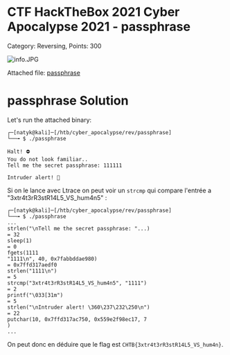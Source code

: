 # CTF HackTheBox 2021 Cyber Apocalypse 2021 - passphrase

Category: Reversing, Points: 300

![info.JPG](images/info.JPG)

Attached file: [passphrase](passphrase)

# passphrase Solution

Let's run the attached binary:

```console
┌─[natyk@kali]─[/htb/cyber_apocalypse/rev/passphrase]
└──╼ $ ./passphrase 

Halt! ⛔
You do not look familiar..
Tell me the secret passphrase: 111111

Intruder alert! 🚨

```

Si on le lance avec Ltrace on peut voir un ```strcmp``` qui compare l'entrée a "3xtr4t3rR3stR14L5_VS_hum4n5" :

```console
┌─[natyk@kali]─[/htb/cyber_apocalypse/rev/passphrase]
└──╼ $ ./passphrase 
...
strlen("\nTell me the secret passphrase: "...)                                                         = 32
sleep(1)                                                                                               = 0
fgets(1111
"1111\n", 40, 0x7fabbddae980)                                                                    = 0x7ffd317aedf0
strlen("1111\n")                                                                                       = 5
strcmp("3xtr4t3rR3stR14L5_VS_hum4n5", "1111")                                                          = 2
printf("\033[31m")                                                                                     = 5
strlen("\nIntruder alert! \360\237\232\250\n")                                                         = 22                                                            
putchar(10, 0x7ffd317ac750, 0x559e2f98ec17, 7                                                                                                                          
)                                   
...
```
On peut donc en déduire que le flag est ```CHTB{3xtr4t3rR3stR14L5_VS_hum4n}```.
